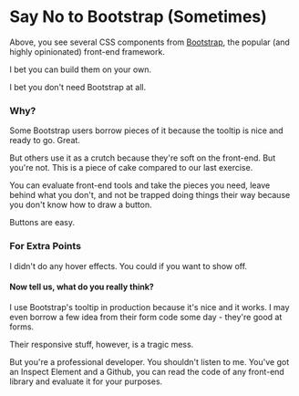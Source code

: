 # Say No to Bootstrap (Sometimes)

Above, you see several CSS components from [Bootstrap](http://getbootstrap.com/), the popular (and highly opinionated)
front-end framework.

I bet you can build them on your own.

I bet you don't need Bootstrap at all.

### Why?

Some Bootstrap users borrow pieces of it because the tooltip is nice and ready to go. Great.

But others use it as a crutch because they're soft on the front-end. But you're not.
This is a piece of cake compared to our last exercise.

You can evaluate front-end tools and take the pieces you need,
leave behind what you don't, and not be trapped doing things their way because
you don't know how to draw a button.

Buttons are easy.

### For Extra Points

I didn't do any hover effects. You could if you want to show off.

#### Now tell us, what do you really think?

I use Bootstrap's tooltip in production because it's nice and it works. I may even borrow 
a few idea from their form code some day - they're good at forms.

Their responsive stuff, however, is a tragic mess.

But you're a professional developer. You shouldn't listen to me. You've got an Inspect Element
and a Github, you can read the code of any front-end library and evaluate it for your purposes.
